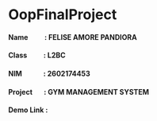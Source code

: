 # **OopFinalProject**
#### Name &nbsp;&nbsp;&nbsp;&nbsp; &nbsp;&nbsp;&nbsp;&nbsp;: FELISE AMORE PANDIORA
#### Class &nbsp;&nbsp;&nbsp;&nbsp; &nbsp;&nbsp;&nbsp;&nbsp;: L2BC
#### NIM &nbsp;&nbsp;&nbsp;&nbsp; &nbsp;&nbsp;&nbsp;&nbsp; &nbsp;&nbsp;: 2602174453
#### Project &nbsp;&nbsp;&nbsp;&nbsp; &nbsp;: GYM MANAGEMENT SYSTEM
#### Demo Link  : 